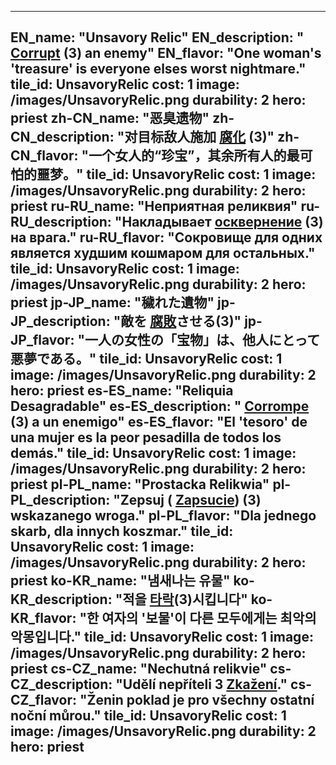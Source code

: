 ---

EN_name: "Unsavory Relic"
EN_description: " <u>Corrupt</u> (3) an enemy"
EN_flavor: "One woman's 'treasure' is everyone elses worst nightmare."
tile_id: UnsavoryRelic
cost: 1
image: /images/UnsavoryRelic.png
durability: 2
hero: priest
zh-CN_name: "恶臭遗物"
zh-CN_description: "对目标敌人施加 <u>腐化</u> (3)"
zh-CN_flavor: "一个女人的“珍宝”，其余所有人的最可怕的噩梦。"
tile_id: UnsavoryRelic
cost: 1
image: /images/UnsavoryRelic.png
durability: 2
hero: priest
ru-RU_name: "Неприятная реликвия"
ru-RU_description: "Накладывает  <u>осквернение</u> (3) на врага."
ru-RU_flavor: "Сокровище для одних является худшим кошмаром для остальных."
tile_id: UnsavoryRelic
cost: 1
image: /images/UnsavoryRelic.png
durability: 2
hero: priest
jp-JP_name: "穢れた遺物"
jp-JP_description: "敵を <u>腐敗</u>させる(3)"
jp-JP_flavor: "一人の女性の「宝物」は、他人にとって悪夢である。"
tile_id: UnsavoryRelic
cost: 1
image: /images/UnsavoryRelic.png
durability: 2
hero: priest
es-ES_name: "Reliquia Desagradable"
es-ES_description: " <u>Corrompe</u> (3) a un enemigo"
es-ES_flavor: "El 'tesoro' de una mujer es la peor pesadilla de todos los demás."
tile_id: UnsavoryRelic
cost: 1
image: /images/UnsavoryRelic.png
durability: 2
hero: priest
pl-PL_name: "Prostacka Relikwia"
pl-PL_description: "Zepsuj ( <u>Zapsucie</u>) (3) wskazanego wroga."
pl-PL_flavor: "Dla jednego skarb, dla innych koszmar."
tile_id: UnsavoryRelic
cost: 1
image: /images/UnsavoryRelic.png
durability: 2
hero: priest
ko-KR_name: "냄새나는 유물"
ko-KR_description: "적을  <u>타락</u>(3)시킵니다"
ko-KR_flavor: "한 여자의 '보물'이 다른 모두에게는 최악의 악몽입니다."
tile_id: UnsavoryRelic
cost: 1
image: /images/UnsavoryRelic.png
durability: 2
hero: priest
cs-CZ_name: "Nechutná relikvie"
cs-CZ_description: "Udělí nepříteli 3  <u>Zkažení</u>."
cs-CZ_flavor: "Ženin poklad je pro všechny ostatní noční můrou."
tile_id: UnsavoryRelic
cost: 1
image: /images/UnsavoryRelic.png
durability: 2
hero: priest
---